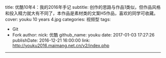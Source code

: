 title: 优酷10年4：我的2016年手记
subtitle: 创作的思路与作品1类似，但作品风格和投入精力就大有不同了，本作品是素材类的文案H5作品，喜欢的同学可收藏。
cover: youku 10 years 4.jpg
categories: 视频型
tags:
  - Git
  - Fork
author:
  nick: 优酷
  github_name: youku
date: 2017-01-03 17:27:26
publishDate: 2016-12-21 16:00:00
link: http://youku2016.maimang.net.cn/v2/index.php
---
